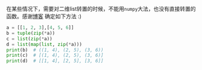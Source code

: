 ﻿在某些情况下，需要对二维list转置的时候，不能用`numpy`大法，也没有直接转置的函数。感谢[博客](https://blog.csdn.net/chichu261/article/details/102847030) 确定如下方法 :)
```python
a = [[1, 2, 3],[4, 5, 6]]
b = tuple(zip(*a))
c = list(zip(*a))
d = list(map(list, zip(*a)))
print(b)  # ((1, 4), (2, 5), (3, 6))
print(c)  # [(1, 4), (2, 5), (3, 6)]
print(d)  # [[1, 4], [2, 5], [3, 6]]
```
